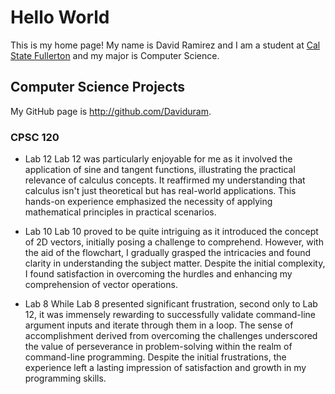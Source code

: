 # Hello World

This is my home page! My name is David Ramirez and I am a student at [Cal State Fullerton](http://www.fullerton.edu/) and my major is Computer Science.

## Computer Science Projects

My GitHub page is http://github.com/Daviduram.

### CPSC 120

* Lab 12
  Lab 12 was particularly enjoyable for me as it involved the application of sine and tangent functions, illustrating the practical relevance of calculus concepts. It reaffirmed my understanding that calculus isn't just theoretical but has real-world applications. This hands-on experience emphasized the necessity of applying mathematical principles in practical scenarios.

* Lab 10
  Lab 10 proved to be quite intriguing as it introduced the concept of 2D vectors, initially posing a challenge to comprehend. However, with the aid of the flowchart, I gradually grasped the intricacies and found clarity in understanding the subject matter. Despite the initial complexity, I found satisfaction in overcoming the hurdles and enhancing my comprehension of vector operations.

* Lab 8
  While Lab 8 presented significant frustration, second only to Lab 12, it was immensely rewarding to successfully validate command-line argument inputs and iterate through them in a loop. The sense of accomplishment derived from overcoming the challenges underscored the value of perseverance in problem-solving within the realm of command-line programming. Despite the initial frustrations, the experience left a lasting impression of satisfaction and growth in my programming skills.
